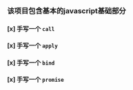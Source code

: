 ### 该项目包含基本的javascript基础部分

#### [x] 手写一个 `call`
#### [x] 手写一个 `apply`
#### [x] 手写一个 `bind`
#### [x] 手写一个 `promise`
